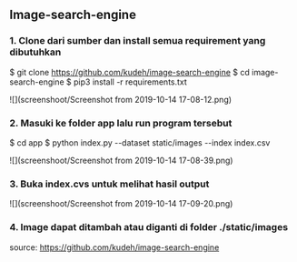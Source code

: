 ## Image-search-engine
### 1. Clone dari sumber dan install semua requirement yang dibutuhkan 

$ git clone https://github.com/kudeh/image-search-engine
$ cd image-search-engine
$ pip3 install -r requirements.txt

![](screenshoot/Screenshot from 2019-10-14 17-08-12.png)

### 2. Masuki ke folder app lalu run program tersebut
$ cd app
$ python index.py --dataset static/images --index index.csv

![](screenshoot/Screenshot from 2019-10-14 17-08-39.png)

### 3. Buka index.cvs untuk melihat hasil output
![](screenshoot/Screenshot from 2019-10-14 17-09-20.png)

### 4. Image dapat ditambah atau diganti di folder ./static/images

source: https://github.com/kudeh/image-search-engine
